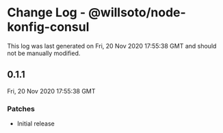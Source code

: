 # Change Log - @willsoto/node-konfig-consul

This log was last generated on Fri, 20 Nov 2020 17:55:38 GMT and should not be manually modified.

## 0.1.1
Fri, 20 Nov 2020 17:55:38 GMT

### Patches

- Initial release

